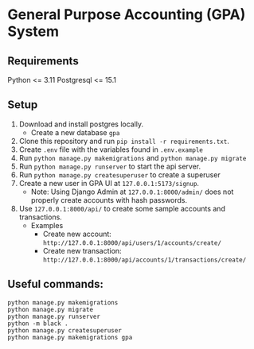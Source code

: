 # General Purpose Accounting (GPA) System

## Requirements
Python <= 3.11
Postgresql <= 15.1


## Setup
1. Download and install postgres locally. 
   - Create a new database `gpa`
2. Clone this repository and run `pip install -r requirements.txt`.
3. Create `.env` file with the variables found in `.env.example`
4. Run `python manage.py makemigrations` and `python manage.py migrate`  
5. Run `python manage.py runserver` to start the api server.
6. Run `python manage.py createsuperuser` to create a superuser
7. Create a new user in GPA UI at `127.0.0.1:5173/signup`.
   - Note: Using Django Admin at `127.0.0.1:8000/admin/` does not properly create accounts with hash passwords.
8. Use `127.0.0.1:8000/api/` to create some sample accounts and transactions.
   - Examples
      - Create new account: `http://127.0.0.1:8000/api/users/1/accounts/create/`
      - Create new transaction: `http://127.0.0.1:8000/api/accounts/1/transactions/create/`

## Useful commands:
```shell
python manage.py makemigrations
python manage.py migrate
python manage.py runserver
python -m black .
python manage.py createsuperuser
python manage.py makemigrations gpa

```
